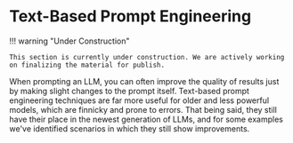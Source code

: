 # Text-Based Prompt Engineering

!!! warning "Under Construction"

    This section is currently under construction. We are actively working on finalizing the material for publish.

When prompting an LLM, you can often improve the quality of results just by making slight changes to the prompt itself. Text-based prompt engineering techniques are far more useful for older and less powerful models, which are finnicky and prone to errors. That being said, they still have their place in the newest generation of LLMs, and for some examples we've identified scenarios in which they still show improvements.
